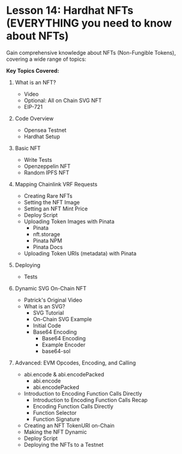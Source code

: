 # Lesson 14: Hardhat NFTs (EVERYTHING you need to know about NFTs)

Gain comprehensive knowledge about NFTs (Non-Fungible Tokens), covering a wide range of topics:


**Key Topics Covered:**

1. What is an NFT?
   - Video
   - Optional: All on Chain SVG NFT
   - EIP-721

2. Code Overview
   - Opensea Testnet
   - Hardhat Setup

3. Basic NFT
   - Write Tests
   - Openzeppelin NFT
   - Random IPFS NFT

4. Mapping Chainlink VRF Requests
   - Creating Rare NFTs
   - Setting the NFT Image
   - Setting an NFT Mint Price
   - Deploy Script
   - Uploading Token Images with Pinata
     - Pinata
     - nft.storage
     - Pinata NPM
     - Pinata Docs
   - Uploading Token URIs (metadata) with Pinata

5. Deploying
   - Tests

6. Dynamic SVG On-Chain NFT
   - Patrick's Original Video
   - What is an SVG?
     - SVG Tutorial
     - On-Chain SVG Example
     - Initial Code
     - Base64 Encoding
       - Base64 Encoding
       - Example Encoder
       - base64-sol

7. Advanced: EVM Opcodes, Encoding, and Calling
   - abi.encode & abi.encodePacked
     - abi.encode
     - abi.encodePacked
   - Introduction to Encoding Function Calls Directly
     - Introduction to Encoding Function Calls Recap
     - Encoding Function Calls Directly
     - Function Selector
     - Function Signature
   - Creating an NFT TokenURI on-Chain
   - Making the NFT Dynamic
   - Deploy Script
   - Deploying the NFTs to a Testnet
